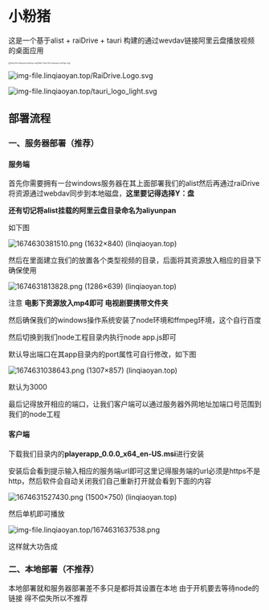 # 											**小粉猪**

这是一个基于alist + raiDrive + tauri 构建的通过wevdav链接阿里云盘播放视频的桌面应用

<img src="http://img-file.linqiaoyan.top/logo.svg" alt="[img-file.linqiaoyan.top/logo.svg](http://img-file.linqiaoyan.top/logo.svg)" style="zoom:25%;" />

![[img-file.linqiaoyan.top/RaiDrive.Logo.svg](http://img-file.linqiaoyan.top/RaiDrive.Logo.svg)](http://img-file.linqiaoyan.top/RaiDrive.Logo.svg)

![[img-file.linqiaoyan.top/tauri_logo_light.svg](http://img-file.linqiaoyan.top/tauri_logo_light.svg)](http://img-file.linqiaoyan.top/tauri_logo_light.svg)

## 部署流程

### 一、服务器部署（推荐）

#### 服务端

首先你需要拥有一台windows服务器在其上面部署我们的alist然后再通过raiDrive将资源通过webdav同步到本地磁盘，**这里要记得选择Y：盘**

**还有切记将alist挂载的阿里云盘目录命名为aliyunpan**

如下图

![[1674630381510.png (1632×840) (linqiaoyan.top)](http://img-file.linqiaoyan.top/1674630381510.png)](http://img-file.linqiaoyan.top/1674630381510.png)

然后在里面建立我们的放置各个类型视频的目录，后面将其资源放入相应的目录下确保使用

![[1674631813828.png (1286×639) (linqiaoyan.top)](http://img-file.linqiaoyan.top/1674631813828.png)](http://img-file.linqiaoyan.top/1674631813828.png)

注意 **电影下资源放入mp4即可 电视剧要携带文件夹**

然后确保我们的windows操作系统安装了node环境和ffmpeg环境，这个自行百度

然后切换到我们node工程目录内执行node app.js即可

默认导出端口在其app目录内的port属性可自行修改，如下图

![[1674631038643.png (1307×857) (linqiaoyan.top)](http://img-file.linqiaoyan.top/1674631038643.png)](http://img-file.linqiaoyan.top/1674631038643.png)

默认为3000

最后记得放开相应的端口，让我们客户端可以通过服务器外网地址加端口号范围到我们的node工程

#### 客户端

下载我们目录内的**playerapp_0.0.0_x64_en-US.msi**进行安装

安装后会看到提示输入相应的服务端url即可这里记得服务端的url必须是https不是http，然后软件会自动关闭我们自己重新打开就会看到下面的内容

![[1674631527430.png (1500×750) (linqiaoyan.top)](http://img-file.linqiaoyan.top/1674631527430.png)](http://img-file.linqiaoyan.top/1674631527430.png)

然后单机即可播放

![[img-file.linqiaoyan.top/1674631637538.png](http://img-file.linqiaoyan.top/1674631637538.png)](http://img-file.linqiaoyan.top/1674631637538.png)

这样就大功告成

### 二、本地部署（不推荐）

本地部署就和服务器部署差不多只是都将其设置在本地 由于开机要去等待node的链接 得不偿失所以不推荐